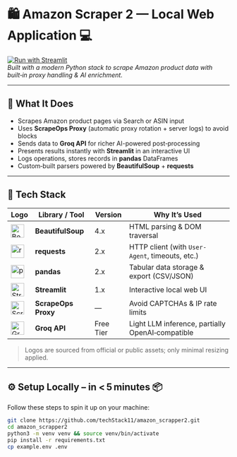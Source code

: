 <!-- README.md for amazon_scrapper2 -->

# 🛍️ Amazon Scraper 2 — Local Web Application 💻

[![Run with Streamlit](https://static.streamlit.io/badges/ai.svg)](https://streamlit.io)  
_Built with a modern Python stack to scrape Amazon product data with built‑in proxy handling & AI enrichment._

---

## 🚀 What It Does

- Scrapes Amazon product pages via Search or ASIN input  
- Uses **ScrapeOps Proxy** (automatic proxy rotation + server logs) to avoid blocks  
- Sends data to **Groq API** for richer AI-powered post‑processing  
- Presents results instantly with **Streamlit** in an interactive UI  
- Logs operations, stores records in **pandas** DataFrames  
- Custom‑built parsers powered by **BeautifulSoup** + **requests**

---

## 🧰 Tech Stack

| Logo | Library / Tool | Version | Why It’s Used |
|------|----------------|---------|----------------|
| <img src="https://www.crummy.com/software/BeautifulSoup/bs4/doc/logo.svg" alt="BeautifulSoup" height="30" /> | **BeautifulSoup** | 4.x | HTML parsing & DOM traversal |
| <img src="https://requests.readthedocs.io/en/latest/_static/requests-blue.svg" alt="requests" height="30" /> | **requests** | 2.x | HTTP client (with `User-Agent`, timeouts, etc.) |
| <img src="https://pandas.pydata.org/static/img/pandas_white.svg" alt="pandas" height="30" /> | **pandas** | 2.x | Tabular data storage & export (CSV/JSON) |
| <img src="https://streamlit.io/images/brand/streamlit-logo-secondary-colormark-darktext.png" alt="Streamlit" height="30" /> | **Streamlit** | 1.x | Interactive local web UI |
| <img src="https://scrapeops.io/static/img/logo.svg" alt="ScrapeOps" height="30" /> | **ScrapeOps Proxy** | — | Avoid CAPTCHAs & IP rate limits |
| <img src="https://aicovery.com/groq-cloud-logo.png" alt="Groq API" height="30" /> | **Groq API** | Free Tier | Light LLM inference, partially OpenAI‑compatible |

> Logos are sourced from official or public assets; only minimal resizing applied.

---

## ⚙️ Setup Locally – in &lt; 5 minutes 📦

Follow these steps to spin it up on your machine:

```bash
git clone https://github.com/techStack11/amazon_scrapper2.git
cd amazon_scrapper2
python3 -m venv venv && source venv/bin/activate
pip install -r requirements.txt
cp example.env .env
